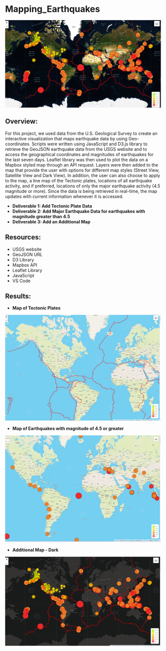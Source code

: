 # Mapping_Earthquakes


![Satellite Map](https://github.com/rloufoster/Mapping_Earthquakes/blob/main/Earthquake_Challenge/Images/SatelliteImage.png?raw=true)


## Overview:

For this project, we used data from the U.S. Geological Survey to create an interactive visualization that maps earthquake data by using Geo-coordinates. Scripts were written using JavaScript and D3.js library to retrieve the GeoJSON earthquake data from the USGS website and to access the geographical coordinates and magnitudes of earthquakes for the last seven days. Leaflet library was then used to plot the data on a Mapbox styled map through an API request. Layers were then added to the map that provide the user with options for different map styles (Street View, Satellite View and Dark View). In addition, the user can also choose to apply to the map, a line map of the Tectonic plates, locations of all earthquake activity, and if preferred, locations of only the major earthquake activity (4.5 magnitude or more). Since the data is being retrieved in real-time, the map updates with current information whenever it is accessed.


 * **Deliverable 1: Add Tectonic Plate Data**
 * **Deliverable 2: Add Major Earthquake Data for earthquakes with magnitude greater than 4.5**
 * **Deliverable 3: Add an Additional Map**
 
 
 ## Resources:
 
   * USGS website
   * GeoJSON URL
   * D3 Library
   * Mapbox API
   * Leaflet Library
   * JavaScript
   * VS Code
   
 
 
 ## Results: 
 
  
 * **Map of Tectonic Plates**
 
 ![TectonicPlates](https://raw.githubusercontent.com/rloufoster/Mapping_Earthquakes/c9945508d016d869373aa2871bd7f951c13896d7/Earthquake_Challenge/Images/TectonicPlates.png)
 
 
 * **Map of Earthquakes with magnitude of 4.5 or greater**
 
 ![Major Earthquakes](https://raw.githubusercontent.com/rloufoster/Mapping_Earthquakes/c9945508d016d869373aa2871bd7f951c13896d7/Earthquake_Challenge/Images/MajorEarthquakes.png)
 
 * **Additional Map - Dark**
 
 ![Dark Map](https://raw.githubusercontent.com/rloufoster/Mapping_Earthquakes/c9945508d016d869373aa2871bd7f951c13896d7/Earthquake_Challenge/Images/DarkMapImage.png)